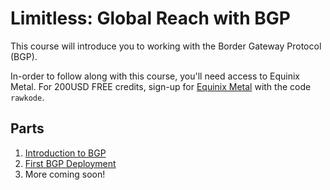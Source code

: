 # Limitless: Global Reach with BGP

This course will introduce you to working with the Border Gateway Protocol (BGP).

In-order to follow along with this course, you'll need access to Equinix Metal. For 200USD FREE credits, sign-up for [Equinix Metal](https://rawkode.link/metal) with the code `rawkode`.

## Parts

1. [Introduction to BGP](./1-introduction-to-bgp/README.md)
2. [First BGP Deployment](./2-first-bgp-deployment/README.md)
3. More coming soon!
